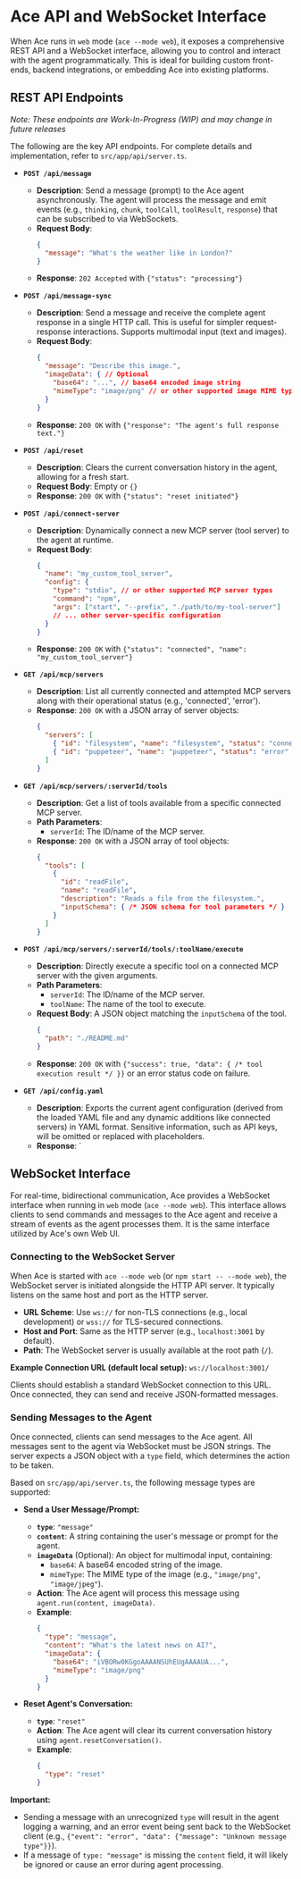 # Ace API and WebSocket Interface

When Ace runs in `web` mode (`ace --mode web`), it exposes a comprehensive REST API and a WebSocket interface, allowing you to control and interact with the agent programmatically. This is ideal for building custom front-ends, backend integrations, or embedding Ace into existing platforms.

## REST API Endpoints

*Note: These endpoints are Work-In-Progress (WIP) and may change in future releases*

The following are the key API endpoints. For complete details and implementation, refer to `src/app/api/server.ts`.

*   **`POST /api/message`**
    *   **Description**: Send a message (prompt) to the Ace agent asynchronously. The agent will process the message and emit events (e.g., `thinking`, `chunk`, `toolCall`, `toolResult`, `response`) that can be subscribed to via WebSockets.
    *   **Request Body**:
        ```json
        {
          "message": "What's the weather like in London?"
        }
        ```
    *   **Response**: `202 Accepted` with `{"status": "processing"}`

*   **`POST /api/message-sync`**
    *   **Description**: Send a message and receive the complete agent response in a single HTTP call. This is useful for simpler request-response interactions. Supports multimodal input (text and images).
    *   **Request Body**:
        ```json
        {
          "message": "Describe this image.",
          "imageData": { // Optional
            "base64": "...", // base64 encoded image string
            "mimeType": "image/png" // or other supported image MIME type
          }
        }
        ```
    *   **Response**: `200 OK` with `{"response": "The agent's full response text."}`

*   **`POST /api/reset`**
    *   **Description**: Clears the current conversation history in the agent, allowing for a fresh start.
    *   **Request Body**: Empty or `{}`
    *   **Response**: `200 OK` with `{"status": "reset initiated"}`

*   **`POST /api/connect-server`**
    *   **Description**: Dynamically connect a new MCP server (tool server) to the agent at runtime.
    *   **Request Body**:
        ```json
        {
          "name": "my_custom_tool_server",
          "config": {
            "type": "stdio", // or other supported MCP server types
            "command": "npm",
            "args": ["start", "--prefix", "./path/to/my-tool-server"]
            // ... other server-specific configuration
          }
        }
        ```
    *   **Response**: `200 OK` with `{"status": "connected", "name": "my_custom_tool_server"}`

*   **`GET /api/mcp/servers`**
    *   **Description**: List all currently connected and attempted MCP servers along with their operational status (e.g., 'connected', 'error').
    *   **Response**: `200 OK` with a JSON array of server objects:
        ```json
        {
          "servers": [
            { "id": "filesystem", "name": "filesystem", "status": "connected" },
            { "id": "puppeteer", "name": "puppeteer", "status": "error" }
          ]
        }
        ```

*   **`GET /api/mcp/servers/:serverId/tools`**
    *   **Description**: Get a list of tools available from a specific connected MCP server.
    *   **Path Parameters**:
        *   `serverId`: The ID/name of the MCP server.
    *   **Response**: `200 OK` with a JSON array of tool objects:
        ```json
        {
          "tools": [
            {
              "id": "readFile",
              "name": "readFile",
              "description": "Reads a file from the filesystem.",
              "inputSchema": { /* JSON schema for tool parameters */ }
            }
          ]
        }
        ```

*   **`POST /api/mcp/servers/:serverId/tools/:toolName/execute`**
    *   **Description**: Directly execute a specific tool on a connected MCP server with the given arguments.
    *   **Path Parameters**:
        *   `serverId`: The ID/name of the MCP server.
        *   `toolName`: The name of the tool to execute.
    *   **Request Body**: A JSON object matching the `inputSchema` of the tool.
        ```json
        {
          "path": "./README.md"
        }
        ```
    *   **Response**: `200 OK` with `{"success": true, "data": { /* tool execution result */ }}` or an error status code on failure.

*   **`GET /api/config.yaml`**
    *   **Description**: Exports the current agent configuration (derived from the loaded YAML file and any dynamic additions like connected servers) in YAML format. Sensitive information, such as API keys, will be omitted or replaced with placeholders.
    *   **Response**: `

## WebSocket Interface

For real-time, bidirectional communication, Ace provides a WebSocket interface when running in `web` mode (`ace --mode web`). This interface allows clients to send commands and messages to the Ace agent and receive a stream of events as the agent processes them. It is the same interface utilized by Ace's own Web UI.

### Connecting to the WebSocket Server

When Ace is started with `ace --mode web` (or `npm start -- --mode web`), the WebSocket server is initiated alongside the HTTP API server. It typically listens on the same host and port as the HTTP server.

*   **URL Scheme**: Use `ws://` for non-TLS connections (e.g., local development) or `wss://` for TLS-secured connections.
*   **Host and Port**: Same as the HTTP server (e.g., `localhost:3001` by default).
*   **Path**: The WebSocket server is usually available at the root path (`/`).

**Example Connection URL (default local setup):** `ws://localhost:3001/`

Clients should establish a standard WebSocket connection to this URL. Once connected, they can send and receive JSON-formatted messages.

### Sending Messages to the Agent

Once connected, clients can send messages to the Ace agent. All messages sent to the agent via WebSocket must be JSON strings. The server expects a JSON object with a `type` field, which determines the action to be taken.

Based on `src/app/api/server.ts`, the following message types are supported:

*   **Send a User Message/Prompt:**
    *   **`type`**: `"message"`
    *   **`content`**: A string containing the user's message or prompt for the agent.
    *   **`imageData`** (Optional): An object for multimodal input, containing:
        *   `base64`: A base64 encoded string of the image.
        *   `mimeType`: The MIME type of the image (e.g., `"image/png"`, `"image/jpeg"`).
    *   **Action**: The Ace agent will process this message using `agent.run(content, imageData)`.
    *   **Example**:
        ```json
        {
          "type": "message",
          "content": "What's the latest news on AI?",
          "imageData": {
            "base64": "iVBORw0KGgoAAAANSUhEUgAAAAUA...",
            "mimeType": "image/png"
          }
        }
        ```

*   **Reset Agent's Conversation:**
    *   **`type`**: `"reset"`
    *   **Action**: The Ace agent will clear its current conversation history using `agent.resetConversation()`.
    *   **Example**:
        ```json
        {
          "type": "reset"
        }
        ```

**Important:**
*   Sending a message with an unrecognized `type` will result in the agent logging a warning, and an error event being sent back to the WebSocket client (e.g., `{"event": "error", "data": {"message": "Unknown message type"}}`).
*   If a message of `type: "message"` is missing the `content` field, it will likely be ignored or cause an error during agent processing.